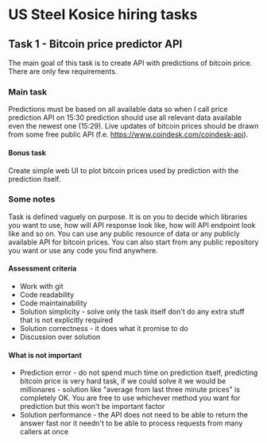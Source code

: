 # US Steel Kosice hiring tasks

## Task 1 - Bitcoin price predictor API

The main goal of this task is to create API with predictions of bitcoin price. There are only few requirements.

### Main task

Predictions must be based on all available data so when I call price prediction API on 15:30 prediction should use all relevant data available even the newest one (15:29). Live updates of bitcoin prices should be drawn from some free public API (f.e. https://www.coindesk.com/coindesk-api).

#### Bonus task
Create simple web UI to plot bitcoin prices used by prediction with the prediction itself.

### Some notes

Task is defined vaguely on purpose. It is on you to decide which libraries you want to use, how will API response look like, how will API endpoint look like and so on. You can use any public resource of data or any publicly available API for bitcoin prices. You can also start from any public repository you want or use any code you find anywhere.

#### Assessment criteria
* Work with git
* Code readability
* Code maintainability
* Solution simplicity - solve only the task itself don't do any extra stuff that is not explicitly required
* Solution correctness - it does what it promise to do
* Discussion over solution

#### What is not important
* Prediction error - do not spend much time on prediction itself, predicting bitcoin price is very hard task, if we could solve it we would be millionares - solution like "average from last three minute prices" is completely OK. You are free to use whichever method you want for prediction but this won't be important factor
* Solution performance - the API does not need to be able to return the answer fast nor it needn't to be able to process requests from many callers at once
